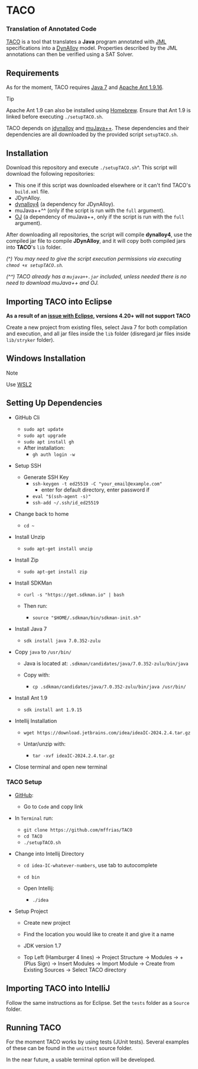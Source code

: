 # TACO
### Translation of Annotated Code

[TACO](https://github.com/mffrias/TACO) is a tool that translates a **Java** program annotated with [JML](https://www.cs.ucf.edu/~leavens/JML/index.shtml) specifications into a [DynAlloy](https://doi.org/10.1007/978-3-540-45236-2_37) model. Properties described by the JML annotations can then be verified using a SAT Solver.

## Requirements

As for the moment, TACO requires [Java 7](https://www.oracle.com/java/technologies/javase/javase7-archive-downloads.html) and [Apache Ant 1.9.16](https://ant.apache.org/bindownload.cgi).
> [!TIP]
> Apache Ant 1.9 can also be installed using [Homebrew](https://brew.sh). Ensure that Ant 1.9 is linked before executing `./setupTACO.sh`.

TACO depends on [jdynalloy](https://github.com/mffrias/jDynAlloy) and [muJava++](https://github.com/saiema/MuJava). These dependencies and their dependencies are all downloaded by the provided script `setupTACO.sh`.

## Installation

Download this repository and execute `./setupTACO.sh`^. This script will download the following repositories:

 * This one if this script was downloaded elsewhere or it can't find TACO's `build.xml` file.
 * JDynAlloy.
 * [dynalloy4](https://github.com/mffrias/dynalloy4) (a dependency for JDynAlloy).
 * muJava++^^ (only if the script is run with the `full` argument).
 * [OJ](https://github.com/saiema/OJ-with-Java-1.6) (a dependency of muJava++, only if the script is run with the `full` argument).
 
After downloading all repositories, the script will compile **dynalloy4**, use the compiled jar file to compile **JDynAlloy**, and it will copy both compiled jars into **TACO**'s `lib` folder.

_(^) You may need to give the script execution permissions via executing `chmod +x setupTACO.sh`._

_(^^) TACO already has a `mujava++.jar` included, unless needed there is no need to download muJava++ and OJ._

## Importing TACO into Eclipse

**As a result of an [issue with Eclipse](https://bugs.eclipse.org/bugs/show_bug.cgi?id=574362), versions 4.20+ will not support TACO**

Create a new project from existing files, select Java 7 for both compilation and execution, and all jar files inside the `lib` folder (disregard jar files inside `lib/stryker` folder).

## Windows Installation

> [!NOTE]
> Use [WSL2](https://ubuntu.com/desktop/wsl)

## Setting Up Dependencies

- GitHub Cli
  - `sudo apt update`
  - `sudo apt upgrade`
  - `sudo apt install gh`
  - After installation:
    - `gh auth login -w`

- Setup SSH
  - Generate SSH Key
    - `ssh-keygen -t ed25519 -C "your_email@example.com"`
      - enter for default directory, enter password if
    - `eval "$(ssh-agent -s)"`
    - `ssh-add ~/.ssh/id_ed25519`

- Change back to home
  - `cd ~`

- Install Unzip
  - `sudo apt-get install unzip`

- Install Zip
  - `sudo apt-get install zip`

- Install SDKMan
  - `curl -s "https://get.sdkman.io" | bash`

  - Then run:
    - `source "$HOME/.sdkman/bin/sdkman-init.sh"`

- Install Java 7
  - `sdk install java 7.0.352-zulu`

- Copy `java` to `/usr/bin/`
  - Java is located at: `.sdkman/candidates/java/7.0.352-zulu/bin/java`

  - Copy with:
    - `cp .sdkman/candidates/java/7.0.352-zulu/bin/java /usr/bin/`

- Install Ant 1.9
  - `sdk install ant 1.9.15`

- Intellij Installation
  - `wget https://download.jetbrains.com/idea/ideaIC-2024.2.4.tar.gz`

  - Untar/unzip with:
    - `tar -xvf ideaIC-2024.2.4.tar.gz`

- Close terminal and open new terminal

### TACO Setup

- [GitHub](https://github.com/mffrias/TACO):
  - Go to `Code` and copy link

- In `Terminal` run:
  - `git clone https://github.com/mffrias/TACO`
  - `cd TACO`
  - `./setupTACO.sh`

- Change into Intellij Directory
  - `cd idea-IC-whatever-numbers`, use tab to autocomplete
  - `cd bin`

  - Open Intellij:
    - `./idea`

- Setup Project
  - Create new project

  - Find the location you would like to create it and give it a name

  - JDK version 1.7

  - Top Left (Hamburger 4 lines) -> Project Structure ->
  Modules -> + (Plus Sign) -> Insert Modules -> Import Module ->
  Create from Existing Sources -> Select TACO directory

## Importing TACO into IntelliJ

Follow the same instructions as for Eclipse. Set the `tests` folder as a `Source` folder.

## Running TACO

For the moment TACO works by using tests (JUnit tests). Several examples of these can be found in the `unittest` source folder.

In the near future, a usable terminal option will be developed.
